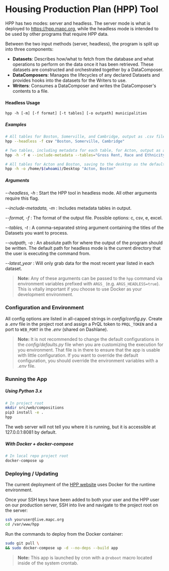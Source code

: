# Housing Production Plan (HPP) Tool

HPP has two modes: server and headless. The server mode is what is deployed to https://hpp.mapc.org, while the headless mode is intended to be used by other programs that require HPP data.

Between the two input methods (server, headless), the program is split up into three components:
- **Datasets**: Describes how/what to fetch from the database and what operations to perform on the data once it has been retrieved. These datasets are constructed and orchestrated together by a DataComposer.
- **DataComposers**: Manages the lifecycles of any declared Datasets and provides hooks into the datasets for the Writers to use.
- **Writers**: Consumes a DataComposer and writes the DataComposer's contents to a file.

#### Headless Usage
`hpp -h [-m] [-f format] [-t tables] [-o outpath] municipalities`
##### Examples
```sh
# All tables for Boston, Somerville, and Cambridge, output as .csv files
hpp --headless -f csv "Boston, Somerville, Cambridge"

# Two tables, including metadata for each table, for Acton, output as an .xlsx file
hpp -h -f e --include-metadata --tables="Gross Rent, Race and Ethnicity Estimates" Acton

# All tables for Acton and Boston, saving to the desktop as the default file format
hpp -h -o /home/$(whoami)/Desktop "Acton, Boston"
```
##### Arguments
_-\-headless, -h_ : Start the HPP tool in headless mode. All other arguments require this flag.

_-\-include-metadata, -m_ : Includes metadata tables in output.

_-\-format, -f_ : The format of the output file. Possible options: c, csv, e, excel.

_-\-tables, -t_ : A comma-separated string argument containing the titles of the Datasets you want to process.

_-\-outpath, -o_ : An absolute path for where the output of the program should be written. The default path for headless mode is the current directory that the user is executing the command from.

_-\-latest_year_ : Will only grab data for the most recent year listed in each dataset.

> __Note:__ Any of these arguments can be passed to the `hpp` command via environment variables prefixed with `ARGS_` (e.g. `ARGS_HEADLESS=true`). This is vitally important if you choose to use Docker as your development environment.

### Configuration and Environment
All config options are listed in all-capped strings in _config/config.py_.
Create a _.env_ file in the project root and assign a PrQL token to `PRQL_TOKEN` and a port to `WEB_PORT` in the _.env_ (shared on Dashlane).

> __Note:__ It is not recommended to change the default configurations in the _config/defaults.py_ file when you
are customizing the execution for you environment. That file is in there to ensure that
the app is usable with little configuration. If you want to override the default configuration,
you should override the environment variables with a _.env_ file.

### Running the App
##### Using Python 3.x
```sh
# In project root
mkdir src/web/compositions
pip3 install -e .
hpp
```

The web server will not tell you where it is running, but it is accessible at 127.0.0.1:8081 by default.

##### With Docker + docker-compose
```sh
# In local repo project root
docker-compose up
```

### Deploying / Updating
The current deployment of the [HPP website](https://hpp.mapc.org) uses Docker for the runtime environment.

Once your SSH keys have been added to both your user and the HPP user on our production server, SSH into live and navigate to the project root on the server:
```sh
ssh youruser@live.mapc.org
cd /var/www/hpp
```

Run the commands to deploy from the Docker container:
```sh
sudo git pull \
&& sudo docker-compose up -d --no-deps --build app
```

> __Note:__ This app is launched by cron with a `@reboot` macro located inside of the system crontab.
